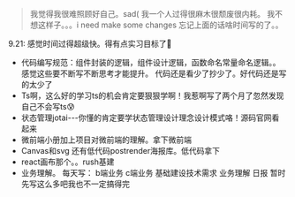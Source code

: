 > 我觉得我很难照顾好自己。sad( 我一个人过得很麻木很颓废很内耗。
我不想这样子。。。i need make some changes
忘记上面的话啥时间写的了。。

9.21:
感觉时间过得超级快。得有点实习目标了🎯
- 代码编写规范：组件封装的逻辑，组件设计逻辑，函数命名常量命名逻辑。。感觉这些要不断写不断思考才能提升。
代码还是看少了抄少了。好代码还是写的太少了
- Ts啊，这么好的学习ts的机会肯定要狠狠学啊！我惹啊写了两个月了忽然发现自己不会写ts😰
- 状态管理jotai---你懂的肯定要学状态管理设计理念设计模式咯！源码官网看起来
- 微前端小册加上项目对微前端的理解。拿下微前端
- Canvas和svg 还有低代码postrender海报库。低代码拿下
- react画布那个。。rush基建
- 业务理解。
每天写：
b端业务
c端业务
基础建设技术需求
业务理解
日报
暂时先写这么多吧我也不一定搞得完